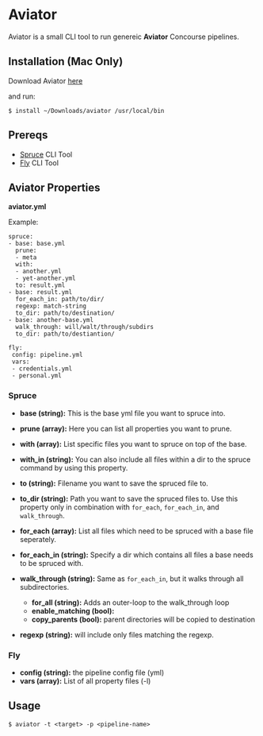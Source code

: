 # Aviator

Aviator is a small CLI tool to run genereic **Aviator** Concourse pipelines.

## Installation (Mac Only)

Download Aviator [here](https://ibm.box.com/s/oii3d7mbu6ur9suo0nbsa9surk193p98)

and run:

```
$ install ~/Downloads/aviator /usr/local/bin  
```

## Prereqs

- [Spruce](https://github.com/geofffranks/spruce) CLI Tool
- [Fly](https://github.com/concourse/fly) CLI Tool

## Aviator Properties

**aviator.yml**

Example:

```
spruce:
- base: base.yml
  prune:
  - meta
  with:
  - another.yml
  - yet-another.yml
  to: result.yml
- base: result.yml
  for_each_in: path/to/dir/
  regexp: match-string
  to_dir: path/to/destination/
- base: another-base.yml
  walk_through: will/walt/through/subdirs
  to_dir: path/to/destiantion/

fly:
 config: pipeline.yml
 vars:
 - credentials.yml
 - personal.yml
```

### Spruce

- **base (string):** This is the base yml file you want to spruce into.

- **prune (array):** Here you can list all properties you want to prune.

- **with (array):** List specific files you want to spruce on top of the base.

- **with_in (string):** You can also include all files within a dir to the spruce command by using this property.

- **to (string):** Filename you want to save the spruced file to.

- **to_dir (string):** Path you want to save the spruced files to. Use this property only in combination with `for_each`, `for_each_in`, and `walk_through`.

- **for_each (array):** List all files which need to be spruced with a base file seperately.

- **for_each_in (string):** Specify a dir which contains all files a base needs to be spruced with.

- **walk_through (string):** Same as `for_each_in`, but it walks through all subdirectories.

  - **for_all (string):** Adds an outer-loop to the walk_through loop
  - **enable_matching (bool):**
  - **copy_parents (bool):** parent directories will be copied to destination


- **regexp (string):** will include only files matching the regexp.

### Fly

- **config (string):** the pipeline config file (yml)
- **vars (array):** List of all property files (-l)

## Usage

```
$ aviator -t <target> -p <pipeline-name>
```
